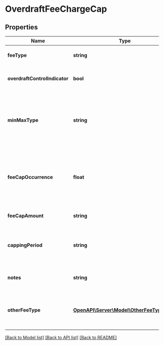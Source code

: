 # OverdraftFeeChargeCap

## Properties
Name | Type | Description | Notes
------------ | ------------- | ------------- | -------------
**feeType** | **string** | Fee/charge type which is being capped | 
**overdraftControlIndicator** | **bool** | Specifies for the overdraft control feature/benefit | [optional] 
**minMaxType** | **string** | Indicates that this is the minimum/ maximum fee/charge that can be applied by the financial institution | 
**feeCapOccurrence** | **float** | fee/charges are captured dependent on the number of occurrences rather than capped at a particular amount | [optional] 
**feeCapAmount** | **string** | Cap amount charged for a fee/charge | [optional] 
**cappingPeriod** | **string** | Period e.g. day, week, month etc. for which the fee/charge is capped | [optional] 
**notes** | **string** | Notes related to Overdraft fee charge cap | [optional] 
**otherFeeType** | [**OpenAPI\Server\Model\OtherFeeTypeInner**](OtherFeeTypeInner.md) | Other fee type code which is not available in the standard code set | [optional] 

[[Back to Model list]](../README.md#documentation-for-models) [[Back to API list]](../README.md#documentation-for-api-endpoints) [[Back to README]](../README.md)


